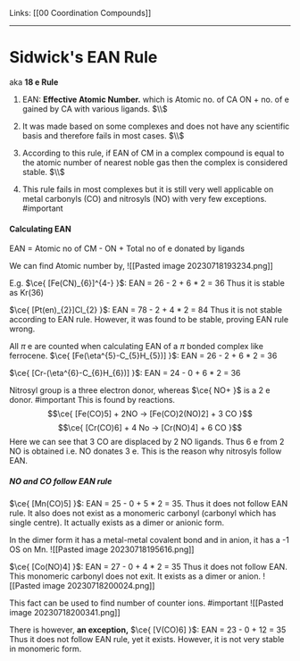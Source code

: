 Links: [[00 Coordination Compounds]]
___
# Sidwick's EAN Rule
aka **18 e Rule**

1. EAN: **Effective Atomic Number.** which is Atomic no. of CA ON + no. of e gained by CA with various ligands.
   $\\$

2. It was made based on some complexes and does not have any scientific basis and therefore fails in most cases. 
   $\\$

3. According to this rule, if EAN of CM in a complex compound is equal to the atomic number of nearest noble gas then the complex is considered stable. 
   $\\$
   
1. This rule fails in most complexes but it is still very well applicable on metal carbonyls (CO) and nitrosyls (NO) with very few exceptions. #important 

#### Calculating EAN
EAN  = Atomic no of CM - ON + Total no of e donated by ligands 

We can find Atomic number by,
![[Pasted image 20230718193234.png]] 

E.g.
$\ce{ [Fe(CN)_{6}]^{4-} }$: EAN = 26 - 2 + 6 * 2 = 36
Thus it is stable as Kr(36)

$\ce{ [Pt(en)_{2}]Cl_{2} }$: EAN = 78 - 2 + 4 * 2 = 84
Thus it is not stable according to EAN rule. 
However, it was found to be stable, proving EAN rule wrong.

All $\pi$ e are counted when calculating EAN of a $\pi$ bonded complex like ferrocene. 
$\ce{ [Fe(\eta^{5}-C_{5}H_{5})] }$: EAN = 26 - 2 + 6 * 2 = 36

$\ce{ [Cr-(\eta^{6}-C_{6}H_{6})] }$: EAN = 24 - 0 + 6 * 2 = 36

Nitrosyl group is a three electron donor, whereas $\ce{ NO+ }$ is a 2 e donor. #important 
This is found by reactions.
$$\ce{ [Fe(CO)5] + 2NO -> [Fe(CO)2(NO)2] + 3 CO }$$
$$\ce{ [Cr(CO)6] + 4 No -> [Cr(NO)4] + 6 CO }$$
Here we can see that 3 CO are displaced by 2 NO ligands. Thus 6 e from 2 NO is obtained i.e. NO donates 3 e. 
This is the reason why nitrosyls follow EAN. 

##### NO and CO follow EAN rule
$\ce{ [Mn(CO)5] }$: EAN = 25 - 0 + 5 * 2 = 35.
Thus it does not follow EAN rule. It also does not exist as a monomeric carbonyl (carbonyl which has single centre). It actually exists as a dimer or anionic form. 

In the dimer form it has a metal-metal covalent bond and in anion, it has a -1 OS on Mn. 
![[Pasted image 20230718195616.png]]

$\ce{ [Co(NO)4] }$: EAN = 27 - 0 + 4 * 2 = 35
Thus it does not follow EAN. This monomeric carbonyl does not exit. 
It exists as a dimer or anion. 
![[Pasted image 20230718200024.png]]

This fact can be used to find number of counter ions. #important 
![[Pasted image 20230718200341.png]]

There is however, **an exception,**
$\ce{ [V(CO)6] }$: EAN = 23 - 0 + 12 = 35
Thus it does not follow EAN rule, yet it exists. However, it is not very stable in monomeric form. 
